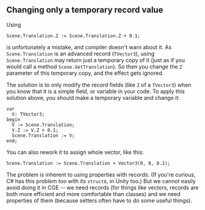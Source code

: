 ## Changing only a temporary record value

Using

```
Scene.Translation.Z := Scene.Translation.Z + 0.1;
```

is unfortunately a mistake, and compiler doesn't warn about it. As `Scene.Translation` is an advanced record (`TVector3`), using `Scene.Translation` may return just a temporary copy of it (just as if you would call a method `Scene.GetTranslation`). So then you change the `Z` parameter of this temporary copy, and the effect gets ignored.

The solution is to only modify the record fields (like `Z` of a `TVector3`) when you know that it is a simple field, or variable in your code. To apply this solution above, you should make a temporary variable and change it:

```
var
  V: TVector3;
begin
  V := Scene.Translation;
  V.Z := V.Z + 0.1;
  Scene.Translation := V;
end;
```

You can also rework it to assign whole vector, like this:

```
Scene.Translation := Scene.Translation + Vector3(0, 0, 0.1);
```

The problem is inherent to using properties with records. (If you're curious, C# has this problem too with its `struct`s, in Unity too.) But we cannot easily avoid doing it in CGE -- we need records (for things like vectors, records are both more efficient and more comfortable than classes) and we need properties of them (because setters often have to do some useful things).
